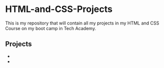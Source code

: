 # HTML-and-CSS-Projects
This is my repository that will contain all my projects in my HTML and CSS Course on my boot camp in Tech Academy.

## Projects
*
*
